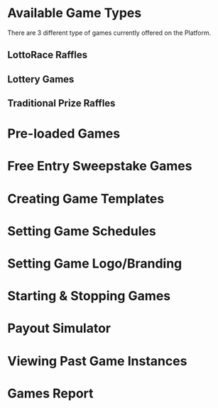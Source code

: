 <!-- TITLE: Games -->
<!-- SUBTITLE: A quick summary of Games -->

# Available Game Types

There are 3 different type of games currently offered on the Platform.

## LottoRace Raffles





## Lottery Games


## Traditional Prize Raffles



# Pre-loaded Games
# Free Entry Sweepstake Games
# Creating Game Templates
# Setting Game Schedules
# Setting Game Logo/Branding
# Starting & Stopping Games
# Payout Simulator
# Viewing Past Game Instances
# Games Report





